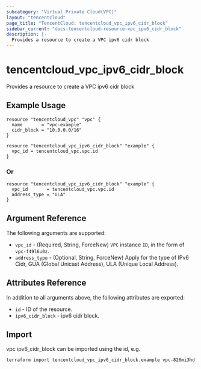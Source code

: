 ```yaml
---
subcategory: "Virtual Private Cloud(VPC)"
layout: "tencentcloud"
page_title: "TencentCloud: tencentcloud_vpc_ipv6_cidr_block"
sidebar_current: "docs-tencentcloud-resource-vpc_ipv6_cidr_block"
description: |-
  Provides a resource to create a VPC ipv6 cidr block
---
```


# tencentcloud_vpc_ipv6_cidr_block

Provides a resource to create a VPC ipv6 cidr block

## Example Usage

```hcl
resource "tencentcloud_vpc" "vpc" {
  name       = "vpc-example"
  cidr_block = "10.0.0.0/16"
}

resource "tencentcloud_vpc_ipv6_cidr_block" "example" {
  vpc_id = tencentcloud_vpc.vpc.id
}
```

### Or

```hcl
resource "tencentcloud_vpc_ipv6_cidr_block" "example" {
  vpc_id       = tencentcloud_vpc.vpc.id
  address_type = "ULA"
}
```

## Argument Reference

The following arguments are supported:

* `vpc_id` - (Required, String, ForceNew) `VPC` instance `ID`, in the form of `vpc-f49l6u0z`.
* `address_type` - (Optional, String, ForceNew) Apply for the type of IPv6 Cidr, GUA (Global Unicast Address), ULA (Unique Local Address).

## Attributes Reference

In addition to all arguments above, the following attributes are exported:

* `id` - ID of the resource.
* `ipv6_cidr_block` - ipv6 cidr block.


## Import

vpc ipv6_cidr_block can be imported using the id, e.g.

```
terraform import tencentcloud_vpc_ipv6_cidr_block.example vpc-826mi3hd
```

